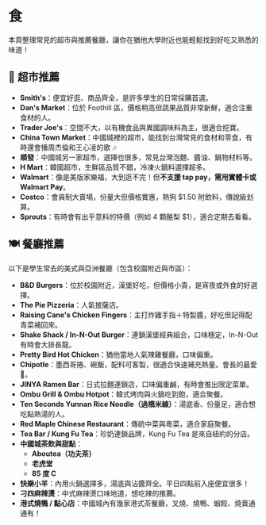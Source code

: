 # 食

本頁整理常見的超市與推薦餐廳，讓你在猶他大學附近也能輕鬆找到好吃又熟悉的味道！

## 🛒 超市推薦

- **Smith's**：便宜好逛、商品齊全，是許多學生的日常採購首選。
- **Dan's Market**：位於 Foothill 區，價格稍高但蔬果品質非常新鮮，適合注重食材的人。
- **Trader Joe's**：空間不大，以有機食品與異國調味料為主，很適合挖寶。
- **China Town Market**：中國城裡的超市，能找到台灣常見的食材和零食，有時還會播周杰倫和王心凌的歌 🎶
- **順發**：中國城另一家超市，選擇也很多，常見台灣泡麵、醬油、鍋物材料等。
- **H Mart**：韓國超市，生鮮區品質不錯，冷凍火鍋料選擇超多。
- **Walmart**：像是美版家樂福，大到逛不完！但**不支援 tap pay，需用實體卡或 Walmart Pay**。
- **Costco**：會員制大賣場，份量大但價格實惠，熱狗 $1.50 附飲料，傳說級划算。
- **Sprouts**：有時會有出乎意料的特價（例如 4 顆酪梨 $1），適合定期去看看。

## 🍽️ 餐廳推薦

以下是學生常去的美式與亞洲餐廳（包含校園附近與市區）：

- **B&D Burgers**：位於校園附近，漢堡好吃，但價格小貴，是宵夜或外食的好選擇。
- **The Pie Pizzeria**：人氣披薩店。
- **Raising Cane's Chicken Fingers**：主打炸雞手指＋特製醬，好吃但記得配青菜補回來。
- **Shake Shack / In-N-Out Burger**：連鎖漢堡經典組合，口味穩定，In-N-Out 有時會大排長龍。
- **Pretty Bird Hot Chicken**：猶他當地人氣辣雞餐廳，口味偏重。
- **Chipotle**：墨西哥捲、碗飯，配料可客製，很適合快速補充熱量。會長的最愛🥰。
- **JINYA Ramen Bar**：日式拉麵連鎖店，口味偏重鹹，有時會推出限定菜單。
- **Ombu Grill & Ombu Hotpot**：韓式烤肉與火鍋吃到飽，適合聚餐。
- **Ten Seconds Yunnan Rice Noodle（過橋米線）**：湯底香、份量足，適合想吃點熱湯的人。
- **Red Maple Chinese Restaurant**：傳統中菜與粵菜，適合家庭聚餐。
- **Tea Bar / Kung Fu Tea**：珍奶連鎖品牌，Kung Fu Tea 是來自紐約的分店。
- **中國城茶飲與甜點**：
  - **Aboutea（功夫茶）**
  - **老虎堂**
  - **85 度 C**
- **快樂小羊**：內用火鍋選擇多，湯底與沾醬齊全。平日四點前入座便宜很多！
- **刁四麻辣燙**：中式麻辣燙口味地道，想吃辣的推薦。
- **港式燒鴨 / 點心店**：中國城內有幾家港式茶餐廳，叉燒、燒鴨、蝦餃、燒賣通通有！
